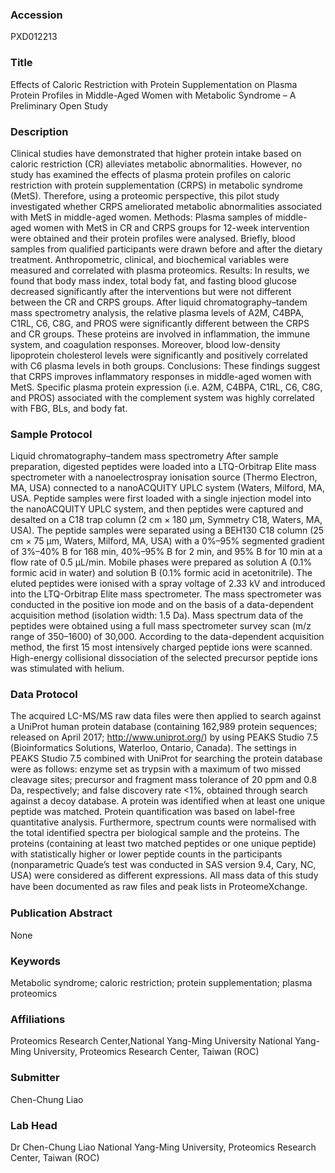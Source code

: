 ### Accession
PXD012213

### Title
Effects of Caloric Restriction with Protein Supplementation on Plasma Protein Profiles in Middle-Aged Women with Metabolic Syndrome – A Preliminary Open Study

### Description
Clinical studies have demonstrated that higher protein intake based on caloric restriction (CR) alleviates metabolic abnormalities. However, no study has examined the effects of plasma protein profiles on caloric restriction with protein supplementation (CRPS) in metabolic syndrome (MetS). Therefore, using a proteomic perspective, this pilot study investigated whether CRPS ameliorated metabolic abnormalities associated with MetS in middle-aged women. Methods: Plasma samples of middle-aged women with MetS in CR and CRPS groups for 12-week intervention were obtained and their protein profiles were analysed. Briefly, blood samples from qualified participants were drawn before and after the dietary treatment. Anthropometric, clinical, and biochemical variables were measured and correlated with plasma proteomics. Results: In results, we found that body mass index, total body fat, and fasting blood glucose decreased significantly after the interventions but were not different between the CR and CRPS groups. After liquid chromatography–tandem mass spectrometry analysis, the relative plasma levels of A2M, C4BPA, C1RL, C6, C8G, and PROS were significantly different between the CRPS and CR groups. These proteins are involved in inflammation, the immune system, and coagulation responses. Moreover, blood low-density lipoprotein cholesterol levels were significantly and positively correlated with C6 plasma levels in both groups. Conclusions: These findings suggest that CRPS improves inflammatory responses in middle-aged women with MetS. Specific plasma protein expression (i.e. A2M, C4BPA, C1RL, C6, C8G, and PROS) associated with the complement system was highly correlated with FBG, BLs, and body fat.

### Sample Protocol
Liquid chromatography–tandem mass spectrometry After sample preparation, digested peptides were loaded into a LTQ-Orbitrap Elite mass spectrometer with a nanoelectrospray ionisation source (Thermo Electron, MA, USA) connected to a nanoACQUITY UPLC system (Waters, Milford, MA, USA. Peptide samples were first loaded with a single injection model into the nanoACQUITY UPLC system, and then peptides were captured and desalted on a C18 trap column (2 cm × 180 μm, Symmetry C18, Waters, MA, USA). The peptide samples were separated using a BEH130 C18 column (25 cm × 75 μm, Waters, Milford, MA, USA) with a 0%–95% segmented gradient of 3%–40% B for 168 min, 40%–95% B for 2 min, and 95% B for 10 min at a flow rate of 0.5 μL/min. Mobile phases were prepared as solution A (0.1% formic acid in water) and solution B (0.1% formic acid in acetonitrile). The eluted peptides were ionised with a spray voltage of 2.33 kV and introduced into the LTQ-Orbitrap Elite mass spectrometer. The mass spectrometer was conducted in the positive ion mode and on the basis of a data-dependent acquisition method (isolation width: 1.5 Da). Mass spectrum data of the peptides were obtained using a full mass spectrometer survey scan (m/z range of 350–1600) of 30,000. According to the data-dependent acquisition method, the first 15 most intensively charged peptide ions were scanned. High-energy collisional dissociation of the selected precursor peptide ions was stimulated with helium.

### Data Protocol
The acquired LC-MS/MS raw data files were then applied to search against a UniProt human protein database (containing 162,989 protein sequences; released on April 2017; http://www.uniprot.org/) by using PEAKS Studio 7.5 (Bioinformatics Solutions, Waterloo, Ontario, Canada). The settings in PEAKS Studio 7.5 combined with UniProt for searching the protein database were as follows: enzyme set as trypsin with a maximum of two missed cleavage sites; precursor and fragment mass tolerance of 20 ppm and 0.8 Da, respectively; and false discovery rate <1%, obtained through search against a decoy database. A protein was identified when at least one unique peptide was matched. Protein quantification was based on label-free quantitative analysis. Furthermore, spectrum counts were normalised with the total identified spectra per biological sample and the proteins. The proteins (containing at least two matched peptides or one unique peptide) with statistically higher or lower peptide counts in the participants (nonparametric Quade’s test was conducted in SAS version 9.4, Cary, NC, USA) were considered as different expressions. All mass data of this study have been documented as raw ﬁles and peak lists in ProteomeXchange.

### Publication Abstract
None

### Keywords
Metabolic syndrome; caloric restriction; protein supplementation; plasma proteomics

### Affiliations
Proteomics Research Center,National Yang-Ming University
National Yang-Ming University, Proteomics Research Center, Taiwan (ROC)

### Submitter
Chen-Chung Liao

### Lab Head
Dr Chen-Chung Liao
National Yang-Ming University, Proteomics Research Center, Taiwan (ROC)



